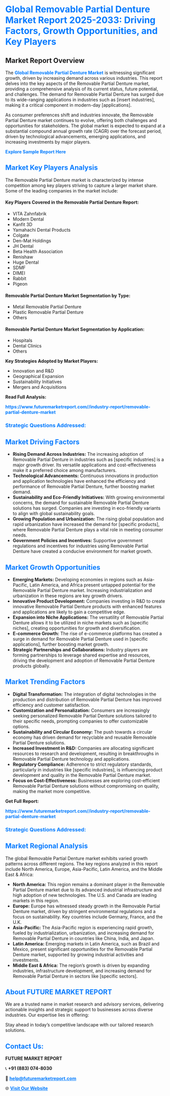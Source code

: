 <h1 style="color: #007BFF;">Global Removable Partial Denture Market Report 2025-2033: Driving Factors, Growth Opportunities, and Key Players</h1>

<section id="overview">
<h2>Market Report Overview</h2>
<p>The <a href="https://www.futuremarketreport.com//industry-report/removable-partial-denture-market" style="color: #007BFF; text-decoration: none;"><strong>Global Removable Partial Denture Market</strong></a> is witnessing significant growth, driven by increasing demand across various industries. This report delves into the key aspects of the Removable Partial Denture market, providing a comprehensive analysis of its current status, future potential, and challenges. The demand for Removable Partial Denture has surged due to its wide-ranging applications in industries such as [insert industries], making it a critical component in modern-day [applications].</p>
<p>As consumer preferences shift and industries innovate, the Removable Partial Denture market continues to evolve, offering both challenges and opportunities for stakeholders. The global market is expected to expand at a substantial compound annual growth rate (CAGR) over the forecast period, driven by technological advancements, emerging applications, and increasing investments by major players.</p>
</section>

<section id="overview">
<p><a href="https://www.futuremarketreport.com//request-sample/reportId=77589" style="color: #007BFF; text-decoration: none;"><strong>Explore Sample Report Here</strong></a></p>
</section>

<section id="key-players">
<h2 style="color: #007BFF;">Market Key Players Analysis</h2>
<p>The Removable Partial Denture market is characterized by intense competition among key players striving to capture a larger market share. Some of the leading companies in the market include:</p>
<h4>Key Players Covered in the Removable Partial Denture Report:</h4>
<ul><li>VITA Zahnfabrik</li><li>Modern Dental</li><li>Kanfit 3D</li><li>Yamahachi Dental Products</li><li>Colgate</li><li>Den-Mat Holdings</li><li>JH Dental</li><li>Beta Health Association</li><li>Renishaw</li><li>Huge Dental</li><li>SDMF</li><li>DIMEI</li><li>Rabbit</li><li>Pigeon</li></ul>
<h4>Removable Partial Denture Market Segmentation by Type:</h4>
<ul><li>Metal Removable Partial Denture</li><li>Plastic Removable Partial Denture</li><li>Others</li></ul>

<h4>Removable Partial Denture Market Segmentation by Application:</h4>
<ul><li>Hospitals</li><li>Dental Clinics</li><li>Others</li></ul>
<p><strong>Key Strategies Adopted by Market Players:</strong></p>
<ul>
<li>Innovation and R&D</li>
<li>Geographical Expansion</li>
<li>Sustainability Initiatives</li>
<li>Mergers and Acquisitions</li>
</ul>
</section>

<section>
<p><strong>Read Full Analysis: </strong></p><a href="https://www.futuremarketreport.com//industry-report/removable-partial-denture-market" style="color: #007BFF; text-decoration: none;"><strong>https://www.futuremarketreport.com//industry-report/removable-partial-denture-market</strong></a>
<h3 style="color: #007BFF;">Strategic Questions Addressed:</h3>
</section>

<section id="driving-factors">
<h2 style="color: #007BFF;">Market Driving Factors</h2>
<ul>
<li><strong>Rising Demand Across Industries:</strong> The increasing adoption of Removable Partial Denture in industries such as [specific industries] is a major growth driver. Its versatile applications and cost-effectiveness make it a preferred choice among manufacturers.</li>
<li><strong>Technological Advancements:</strong> Continuous innovations in production and application technologies have enhanced the efficiency and performance of Removable Partial Denture, further boosting market demand.</li>
<li><strong>Sustainability and Eco-Friendly Initiatives:</strong> With growing environmental concerns, the demand for sustainable Removable Partial Denture solutions has surged. Companies are investing in eco-friendly variants to align with global sustainability goals.</li>
<li><strong>Growing Population and Urbanization:</strong> The rising global population and rapid urbanization have increased the demand for [specific products], where Removable Partial Denture plays a vital role in meeting consumer needs.</li>
<li><strong>Government Policies and Incentives:</strong> Supportive government regulations and incentives for industries using Removable Partial Denture have created a conducive environment for market growth.</li>
</ul>
</section>

<section id="growth-opportunities">
<h2 style="color: #007BFF;">Market Growth Opportunities</h2>
<ul>
<li><strong>Emerging Markets:</strong> Developing economies in regions such as Asia-Pacific, Latin America, and Africa present untapped potential for the Removable Partial Denture market. Increasing industrialization and urbanization in these regions are key growth drivers.</li>
<li><strong>Innovative Product Development:</strong> Companies investing in R&D to create innovative Removable Partial Denture products with enhanced features and applications are likely to gain a competitive edge.</li>
<li><strong>Expansion into Niche Applications:</strong> The versatility of Removable Partial Denture allows it to be utilized in niche markets such as [specific niches], creating opportunities for growth and diversification.</li>
<li><strong>E-commerce Growth:</strong> The rise of e-commerce platforms has created a surge in demand for Removable Partial Denture used in [specific applications], further boosting market growth.</li>
<li><strong>Strategic Partnerships and Collaborations:</strong> Industry players are forming partnerships to leverage shared expertise and resources, driving the development and adoption of Removable Partial Denture products globally.</li>
</ul>
</section>

<section id="trending-factors">
<h2 style="color: #007BFF;">Market Trending Factors</h2>
<ul>
<li><strong>Digital Transformation:</strong> The integration of digital technologies in the production and distribution of Removable Partial Denture has improved efficiency and customer satisfaction.</li>
<li><strong>Customization and Personalization:</strong> Consumers are increasingly seeking personalized Removable Partial Denture solutions tailored to their specific needs, prompting companies to offer customizable options.</li>
<li><strong>Sustainability and Circular Economy:</strong> The push towards a circular economy has driven demand for recyclable and reusable Removable Partial Denture solutions.</li>
<li><strong>Increased Investment in R&D:</strong> Companies are allocating significant resources to research and development, resulting in breakthroughs in Removable Partial Denture technology and applications.</li>
<li><strong>Regulatory Compliance:</strong> Adherence to strict regulatory standards, particularly in industries like [specific industries], is influencing product development and quality in the Removable Partial Denture market.</li>
<li><strong>Focus on Cost-Effectiveness:</strong> Businesses are exploring cost-efficient Removable Partial Denture solutions without compromising on quality, making the market more competitive.</li>
</ul>
</section>

<section>
<p><strong>Get Full Report: </strong></p><a href="https://www.futuremarketreport.com//industry-report/removable-partial-denture-market" style="color: #007BFF; text-decoration: none;"><strong>https://www.futuremarketreport.com//industry-report/removable-partial-denture-market</strong></a>
<h3 style="color: #007BFF;">Strategic Questions Addressed:</h3>
</section>


<section id="regional-analysis">
<h2 style="color: #007BFF;">Market Regional Analysis</h2>
<p>The global Removable Partial Denture market exhibits varied growth patterns across different regions. The key regions analyzed in this report include North America, Europe, Asia-Pacific, Latin America, and the Middle East & Africa:</p>
<ul>
<li><strong>North America:</strong> This region remains a dominant player in the Removable Partial Denture market due to its advanced industrial infrastructure and high adoption of new technologies. The U.S. and Canada are leading markets in this region.</li>
<li><strong>Europe:</strong> Europe has witnessed steady growth in the Removable Partial Denture market, driven by stringent environmental regulations and a focus on sustainability. Key countries include Germany, France, and the U.K.</li>
<li><strong>Asia-Pacific:</strong> The Asia-Pacific region is experiencing rapid growth, fueled by industrialization, urbanization, and increasing demand for Removable Partial Denture in countries like China, India, and Japan.</li>
<li><strong>Latin America:</strong> Emerging markets in Latin America, such as Brazil and Mexico, present significant opportunities for the Removable Partial Denture market, supported by growing industrial activities and investments.</li>
<li><strong>Middle East & Africa:</strong> The region’s growth is driven by expanding industries, infrastructure development, and increasing demand for Removable Partial Denture in sectors like [specific sectors].</li>
</ul>
</section>

<footer>
<h2 style="color: #007BFF;">About FUTURE MARKET REPORT</h2>
<p>We are a trusted name in market research and advisory services, delivering actionable insights and strategic support to businesses across diverse industries. Our expertise lies in offering:</p>

<p>Stay ahead in today’s competitive landscape with our tailored research solutions.</p>

<h2 style="color: #007BFF;">Contact Us:</h2>
<p><strong>FUTURE MARKET REPORT</strong></p>
<p>📞 <strong>+91 (883) 074-8030</strong></p>
<p>📧 <strong><a href="mailto:help@futuremarketreport.com" style="color: #007BFF;">help@futuremarketreport.com</a></strong></p>
<p>🌐 <strong><a href="https://www.futuremarketreport.com/" style="color: #007BFF;">Visit Our Website</a></strong></p>
</footer>